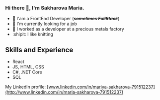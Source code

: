 ### Hi there 👋, I'm Sakharova Maria.
* :evergreen_tree: I'am a FrontEnd Developer (~~*__sometimes FullStack__*~~)
* :calling: I'm currently looking for a job
* :ring: I worked as a developer at a precious metals factory
* :shipit: I like knitting

## Skills and Experience
* React
* JS, HTML, CSS
* C#, .NET Core
* SQL

My LinkedIn profile: [www.linkedin.com/in/mariya-sakharova-791512237](http://www.linkedin.com/in/maria-sakharova-791512237) 
<!--
**Deliora90/Deliora90** is a ✨ _special_ ✨ repository because its `README.md` (this file) appears on your GitHub profile.

Here are some ideas to get you started:

- 🔭 I’m currently working on ...
- 🌱 I’m currently learning ...
- 👯 I’m looking to collaborate on ...
- 🤔 I’m looking for help with ...
- 💬 Ask me about ...
- 📫 How to reach me: ...
- 😄 Pronouns: ...
- ⚡ Fun fact: ...
-->
